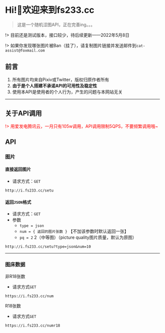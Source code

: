 # Hi!👋欢迎来到fs233.cc

> 这是一个随机涩图API，正在完善ing。。。

!> 目前还是测试版本，接口较少，待后续更新——2022年5月8日

!> 如果你发现哪张图片被Ban（挂了），请复制图片链接并发送邮件到`cat-assist@foxmail.com`

## 前言
1. 所有图片均来自Pixiv或Twitter，版权归原作者所有
2. **由于是个人搭建不承诺API的可用性及稳定性**
3. 使用本API是使用者的个人行为，产生的问题与本网站无关

---

## 关于API调用

<div style='color: red'>

!> 用爱发电腾讯云，一月只有105w调用，API调用限制5QPS，不要频繁调用哦~

</div>

## API

### 图片
#### 直接返回图片

- 请求方式：`GET`


```http
http://i.fs233.cc/setu
```

#### 返回`JSON`格式

- 请求方式：`GET`
- 参数
    - `type = json`
    - `num = { 返回的图片张数 }` 【不加该参数时默认返回一张】
    - `pq = 2` 2（中等图）（picture quality图片质量，默认为原图）


```http
http://i.fs233.cc/setu?type=json&num=10
```


---
### 图床数据

非R18张数

- 请求方式`GET`

```http
https://i.fs233.cc/num
```

R18张数

- 请求方式`GET`

```http
https://i.fs233.cc/numr18
```

